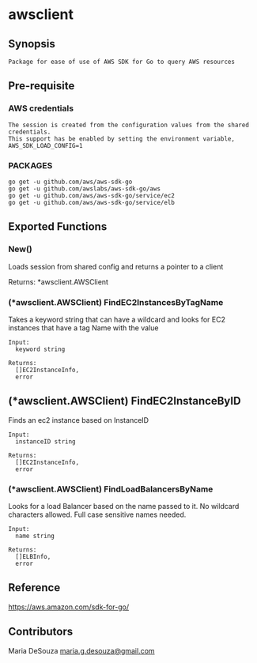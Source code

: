 # awsclient

## Synopsis

    Package for ease of use of AWS SDK for Go to query AWS resources

## Pre-requisite

### AWS credentials

    The session is created from the configuration values from the shared credentials.
    This support has be enabled by setting the environment variable, AWS_SDK_LOAD_CONFIG=1

### PACKAGES
    go get -u github.com/aws/aws-sdk-go
    go get -u github.com/awslabs/aws-sdk-go/aws
    go get -u github.com/aws/aws-sdk-go/service/ec2
    go get -u github.com/aws/aws-sdk-go/service/elb

## Exported Functions

###  New()

Loads session from shared config and returns a pointer to a client

Returns:
    \*awsclient.AWSClient

### (\*awsclient.AWSClient) FindEC2InstancesByTagName

Takes a keyword  string that can have a wildcard and looks for EC2 instances that have a tag Name with the value

    Input:
      keyword string

    Returns:
      []EC2InstanceInfo,
      error

## (\*awsclient.AWSClient) FindEC2InstanceByID

Finds an ec2 instance based on InstanceID

    Input:
      instanceID string

    Returns:
      []EC2InstanceInfo,
      error


### (\*awsclient.AWSClient) FindLoadBalancersByName

Looks for a load Balancer based on the name passed to it.
No wildcard characters allowed. Full case sensitive names needed.

    Input:
      name string

    Returns:
      []ELBInfo,
      error
      
## Reference

https://aws.amazon.com/sdk-for-go/

## Contributors

Maria DeSouza <maria.g.desouza@gmail.com>
